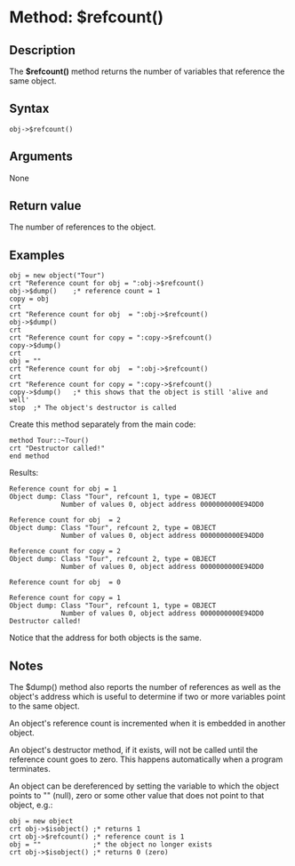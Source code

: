 # Method: $refcount()

<PageHeader />

## Description

The **$refcount()** method returns the number of variables that reference the same object.

## Syntax

```
obj->$refcount()
```

## Arguments

None

## Return value

The number of references to the object.

## Examples

```
obj = new object("Tour")
crt "Reference count for obj = ":obj->$refcount()
obj->$dump()    ;* reference count = 1
copy = obj
crt
crt "Reference count for obj  = ":obj->$refcount()
obj->$dump()
crt
crt "Reference count for copy = ":copy->$refcount()
copy->$dump()
crt
obj = ""
crt "Reference count for obj  = ":obj->$refcount()
crt
crt "Reference count for copy = ":copy->$refcount()
copy->$dump()   ;* this shows that the object is still 'alive and well'
stop  ;* The object's destructor is called
```

Create this method separately from the main code:

```
method Tour::~Tour()
crt "Destructor called!"
end method
```

Results:

```
Reference count for obj = 1
Object dump: Class "Tour", refcount 1, type = OBJECT
             Number of values 0, object address 0000000000E94DD0

Reference count for obj  = 2
Object dump: Class "Tour", refcount 2, type = OBJECT
             Number of values 0, object address 0000000000E94DD0

Reference count for copy = 2
Object dump: Class "Tour", refcount 2, type = OBJECT
             Number of values 0, object address 0000000000E94DD0

Reference count for obj  = 0

Reference count for copy = 1
Object dump: Class "Tour", refcount 1, type = OBJECT
             Number of values 0, object address 0000000000E94DD0
Destructor called!
```

Notice that the address for both objects is the same.

## Notes

The $dump() method also reports the number of references as well as the object's address which is useful to determine if two or more variables point to the same object.

An object's reference count is incremented when it is embedded in another object.

An object's destructor method, if it exists, will not be called until the reference count goes to zero. This happens automatically when a program terminates.

An object can be dereferenced by setting the variable to which the object points to "" (null), zero or some other value that does not point to that object, e.g.:

```
obj = new object
crt obj->$isobject() ;* returns 1
crt obj->$refcount() ;* reference count is 1
obj = ""             ;* the object no longer exists
crt obj->$isobject() ;* returns 0 (zero)
```

  
<PageFooter />
